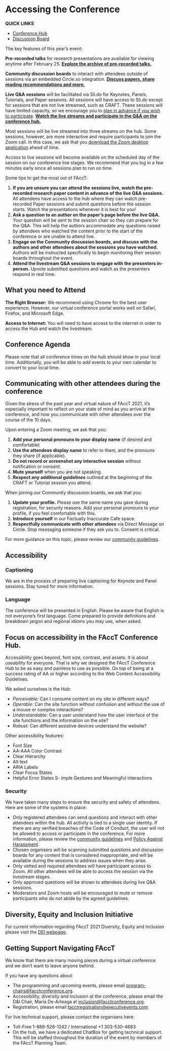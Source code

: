 
# Accessing the Conference

**QUICK LINKS**
* [Conference Hub](https://2021.facctconference.org/)
* [Discussion Board](https://facct.circle.so/)

The key features of this year’s event: 

**Pre-recorded talks** for research presentations are available for viewing anytime after February 25. __[Explore the archive of pre-recorded talks.](https://2021.facctconference.org/library)__

**Community discussion boards** to interact with attendees outside of sessions via an embedded Circle.so integration. __[Discuss papers, share reading recommendations and more.](https://2021.facctconference.org/library)__

**Live Q&A sessions** will be facilitated via Sli.do for Keynotes, Panels, Tutorials, and Paper sessions. All sessions will have access to Sli.do except for sessions that are not live streamed, such as CRAFT. These sessions will have limited capacity, so we encourage you to [plan in advance if you wish to participate](https://forms.gle/GVQPEfpXDdmyKA517). __[Watch the live streams and participate in the Q&A on the conference hub.](https://2021.facctconference.org/)__

Most sessions will be live streamed into three streams on the hub. Some sessions, however, are more interactive and require participants to join the Zoom call. In this case, we ask that you [download the Zoom desktop application](https://zoom.us/download) ahead of time.

Access to live sessions will become available on the scheduled day of the session on our conference live stages. We recommend that you log in a few minutes early since all sessions plan to run on time.

Some tips to get the most out of FAccT:

1. **If you are unsure you can attend the sessions live, watch the pre-recorded research paper content in advance of the live Q&A sessions.** All attendees have access to the hub where they can watch pre-recorded Paper sessions and submit questions before the session starts. Watch the presentations whenever it is best for you!
2. **Ask a question to an author on the paper’s page before the live Q&A.** Your question will be sent to the session chair so they can prepare for the Q&A.  This will help the authors accommodate any questions raised by attendees who watched the content prior to the start of the conference or are unable to attend live.
3. **Engage on the Community discussion boards, and discuss with the authors and other attendees about the sessions you have watched.** Authors will be instructed specifically to begin monitoring their session boards throughout the event.
4. **Attend the livestream Q&A sessions to engage with the presenters in-person.** Upvote submitted questions and watch as the presenters respond in real time.

## What you need to Attend

**The Right Browser:** We recommend using Chrome for the best user experience. However, our virtual conference portal works well on Safari, Firefox, and Microsoft Edge.

**Access to Internet:** You will need to have access to the internet in order to access the Hub and watch the livestream.


## Conference Agenda

Please note that all conference times on the hub should show in your local time. Additionally, you will be able to add events to your own calendar to convert to your local time.

## Communicating with other attendees during the conference

Given the stress of the past year and virtual nature of FAccT 2021, it’s especially important to reflect on your state of mind as you arrive at the conference, and how you communicate with other attendees over the course of the 10 days.

Upon entering a Zoom meeting, we ask that you:
1. **Add your personal pronouns to your display name** (if desired and comfortable)
2. **Use the attendees display name** to refer to them, and the pronouns they share (if applicable).
3. **Do not record or screenshot any interactive session** without notification or consent.
4. **Mute yourself** when you are not speaking.
5. **Respect any additional guidelines** outlined at the beginning of the CRAFT or Tutorial session you attend.
 
When joining our Community discussion boards, we ask that you:
1. **Update your profile.** Please use the same name you gave during registration, for security reasons. Add your personal pronouns to your profile, if you feel comfortable with this.
2. **Introduce yourself** in our Factually Inaccurate Cafe space.
3. **Respectfully communicate with other attendees** via Direct Message on Circle. Stop messaging someone if they ask you to. Consent is critical.

For more guidance on this topic, please review our [community guidelines](https://facct21guide.github.io/community.html).

## Accessibility

### Captioning
We are in the process of preparing live captioning for Keynote and Panel sessions. Stay tuned for more information.

### Language
The conference will be presented in English. Please be aware that English is not everyone’s first language. Come prepared to provide definitions and breakdown jargon and regional idioms you may use, when asked.

## Focus on accessibility in the FAccT Conference Hub.

Accessibility goes beyond, font size, contrast, and assets. It is about useability for everyone. That is why we designed the FAccT Conference Hub to be as easy and painless to use as possible. On top of being at a success rating of AA or higher according to the Web Content Accessibility Guidelines. 

We asked ourselves is the Hub:
- _Perceivable:_ Can I consume content on my site in different ways? 
- _Operable:_ Can the site function without confusion and without the use of a mouse or complex interactions?
- _Understandable:_ Can a user understand how the user interface of the site functions and the information on the site?
- _Robust:_ Can different assistive devices understand the website?

Other accessibility features:
- Font Size
- AA-AAA Color Contrast 
- Clear Hierarchy
- Alt text 
- ARIA Labels
- Clear Focus States
- Helpful Error States
S- imple Gestures and Meaningful interactions

### Security
We have taken many steps to ensure the security and safety of attendees. Here are some of the systems in place:

* Only registered attendees can send questions and interact with other attendees within the hub. All activity is tied to a single user identity. If there are any verified breaches of the Code of Conduct, the user will not be allowed to access or participate in the conference. For more information, please review the [community guidelines](https://facct21guide.github.io/community.html) and [Policy Against Harassment](https://facct21guide.github.io/conduct.html).
* Chosen organisers will be scanning submitted questions and discussion boards for any content that is considered inappropriate, and will be available during the sessions to address issues when they arise.
* Only vetted and required attendees will have participant access to Zoom. All other attendees will be able to access the session via the livestream stages.
* Only approved questions will be shown to attendees during live Q&A sessions.
* Moderators and Zoom hosts will be encouraged to mute or remove participants who do not abide by the agreed guidelines.

## Diversity, Equity and Inclusion Initiative

For current information regarding FAccT 2021 Diversity, Equity and Inclusion please visit the [DEI webpage](https://facctconference.org/2021/inclusion.html).

## Getting Support Navigating FAccT

We know that there are many moving pieces during a virtual conference and we don’t want to leave anyone behind.

If you have any questions about:

* The programming and upcoming events, please email program-chairs@facctconference.org.
* Accessibility, diversity and inclusion at the conference, please email the D&I Chair, Maria De-Arteaga at inclusion@facctconference.org.
* Registration, please email facctregistration@executivevents.com.

For live technical support, please contact the organisers here:
* Toll-Free 1-888-526-1242 / International +1 303-530-4683
* On the hub, we have a dedicated ChatBox for getting technical support. This will be staffed throughout the duration of the event by members of the FAccT Planning Team.
